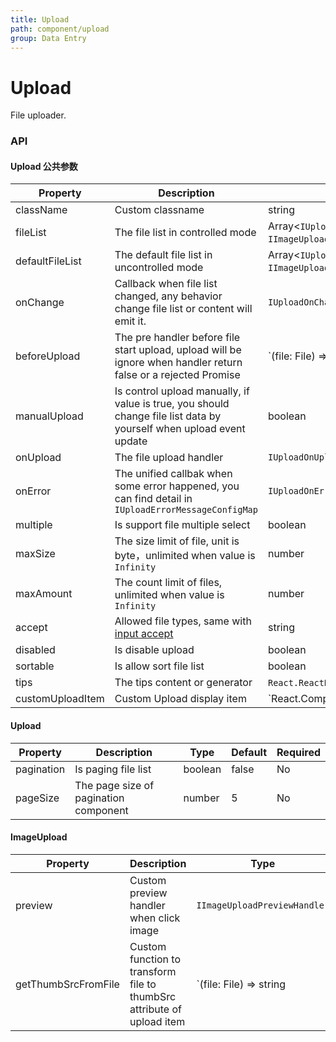 ```yaml
---
title: Upload
path: component/upload
group: Data Entry
---
```


# Upload

File uploader.

### API

#### Upload 公共参数

| Property         | Description                                                                                                               | Type                                                        | Default    | Required |
| ---------------- | ------------------------------------------------------------------------------------------------------------------------- | ----------------------------------------------------------- | ---------- | -------- |
| className        | Custom classname                                                                                                          | string                                                      |            | No       |
| fileList         | The file list in controlled mode                                                                                          | Array<`IUploadFileItem` \| `IImageUploadFileItem`>          |            | No       |
| defaultFileList  | The default file list in uncontrolled mode                                                                                | Array<`IUploadFileItem` \| `IImageUploadFileItem`>          |            | No       |
| onChange         | Callback when file list changed, any behavior change file list or content will emit it.                                   | `IUploadOnChangeHandler`                                    |            | Yes      |
| beforeUpload     | The pre handler before file start upload, upload will be ignore when handler return false or a rejected Promise           | `(file: File) => boolean | Promise<void>`                   |            | No       |
| manualUpload     | Is control upload manually, if value is true, you should change file list data by yourself when upload event update       | boolean                                                     | false      | No       |
| onUpload         | The file upload handler                                                                                                   | `IUploadOnUploadHandler`                                    |            | No       |
| onError          | The unified callbak when some error happened, you can find detail in `IUploadErrorMessageConfigMap`                       | `IUploadOnErrorHandler`                                     | No         |
| multiple         | Is support file multiple select                                                                                           | boolean                                                     | false      | No       |
| maxSize          | The size limit of file, unit is byte，unlimited when value is `Infinity`                                                  | number                                                      | `Infinity` | No       |
| maxAmount        | The count limit of files, unlimited when value is `Infinity`                                                              | number                                                      | `Infinity` | No       |
| accept           | Allowed file types, same with [input accept](https://developer.mozilla.org/en-US/docs/Web/HTML/Element/input/file#accept) | string                                                      |            | No       |
| disabled         | Is disable upload                                                                                                         | boolean                                                     |            | No       |
| sortable         | Is allow sort file list                                                                                                   | boolean                                                     | false      | No       |
| tips             | The tips content or generator                                                                                             | `React.ReactNode` \| `IUploadTipsFunc`                      |            | No       |
| customUploadItem | Custom Upload display item                                                                                                | `React.ComponentType<IUploadFileItem|IImageUploadFileItem>` |            | No       |

#### Upload

| Property   | Description                           | Type    | Default | Required |
| ---------- | ------------------------------------- | ------- | ------- | -------- |
| pagination | Is paging file list                   | boolean | false   | No       |
| pageSize   | The page size of pagination component | number  | 5       | No       |

#### ImageUpload

| Property            | Description                                                            | Type                                       | Default                                | Required |
| ------------------- | ---------------------------------------------------------------------- | ------------------------------------------ | -------------------------------------- | -------- |
| preview             | Custom preview handler when click image                                | `IImageUploadPreviewHandler`               | PreviewImages( without failed images ) | No       |
| getThumbSrcFromFile | Custom function to transform file to thumbSrc attribute of upload item | `(file: File) => string | Promise<string>` | FileReader implement                   | No       |
